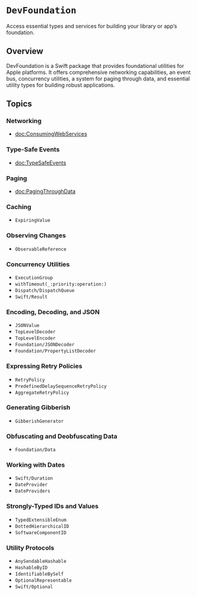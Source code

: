 # ``DevFoundation``

Access essential types and services for building your library or app’s foundation.


## Overview

DevFoundation is a Swift package that provides foundational utilities for Apple platforms. 
It offers comprehensive networking capabilities, an event bus, concurrency utilities, a system
for paging through data, and essential utility types for building robust applications.


## Topics

### Networking

- <doc:ConsumingWebServices>

### Type-Safe Events

- <doc:TypeSafeEvents>

### Paging

- <doc:PagingThroughData>

### Caching

- ``ExpiringValue``

### Observing Changes

- ``ObservableReference``

### Concurrency Utilities

- ``ExecutionGroup``
- ``withTimeout(_:priority:operation:)``
- ``Dispatch/DispatchQueue``
- ``Swift/Result``

### Encoding, Decoding, and JSON

- ``JSONValue``
- ``TopLevelDecoder``
- ``TopLevelEncoder``
- ``Foundation/JSONDecoder``
- ``Foundation/PropertyListDecoder``

### Expressing Retry Policies

- ``RetryPolicy``
- ``PredefinedDelaySequenceRetryPolicy``
- ``AggregateRetryPolicy``

### Generating Gibberish

- ``GibberishGenerator``

### Obfuscating and Deobfuscating Data

- ``Foundation/Data``

### Working with Dates

- ``Swift/Duration``
- ``DateProvider``
- ``DateProviders``

### Strongly-Typed IDs and Values 

- ``TypedExtensibleEnum``
- ``DottedHierarchicalID``
- ``SoftwareComponentID``

### Utility Protocols

- ``AnySendableHashable``
- ``HashableByID``
- ``IdentifiableBySelf``
- ``OptionalRepresentable``
- ``Swift/Optional``

